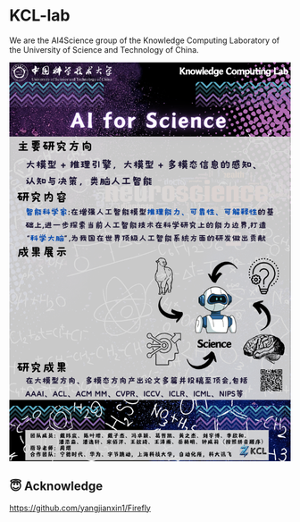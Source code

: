 # KCL-lab

  We are the AI4Science group of the Knowledge Computing Laboratory of the University of Science and Technology of China.

<p align="center">
  <img src="./images/海报.png" width="1000" />
</p>

## 😇 Acknowledge

  https://github.com/yangjianxin1/Firefly

